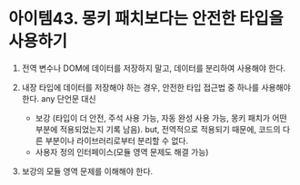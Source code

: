 # 아이템43. 몽키 패치보다는 안전한 타입을 사용하기

1. 전역 변수나 DOM에 데이터를 저장하지 말고, 데이터를 분리하여 사용해야 한다.

2. 내장 타입에 데이터를 저장해야 하는 경우, 안전한 타입 접근법 중 하나를 사용해야 한다. any 단언문 대신
    - 보강 (타입이 더 안전, 주석 사용 가능, 자동 완성 사용 가능, 몽키 패치가 어떤 부분에 적용되었는지 기록 남음). but, 전역적으로 적용되기 때문에, 코드의 다른 부분이나 라이브러리로부터 분리할 수 없다.
    - 사용자 정의 인터페이스(모듈 영역 문제도 해결 가능)

3. 보강의 모듈 영역 문제를 이해해야 한다.